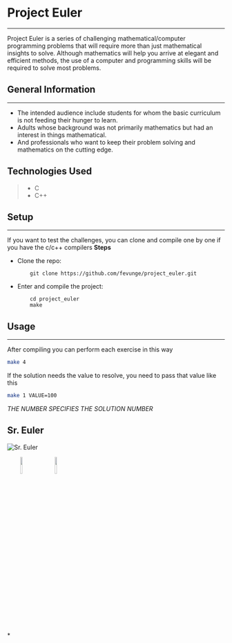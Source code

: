 # Project Euler
---
Project Euler is a series of challenging mathematical/computer programming problems that will require more than just mathematical insights to solve. Although mathematics will help you arrive at elegant and efficient methods, the use of a computer and programming skills will be required to solve most problems.

## General Information
---
 - The intended audience include students for whom the basic curriculum is not feeding their hunger to learn.
 - Adults whose background was not primarily mathematics but had an interest in things mathematical.
 - And professionals who want to keep their problem solving and mathematics on the cutting edge.


## Technologies Used
> - C
> - C++
> 

## Setup
---
If you want to test the challenges, you can clone and compile one by one if you have the c/c++ compilers
**Steps**

- Clone the repo:

    ```
        git clone https://github.com/fevunge/project_euler.git
    ```
- Enter and compile the project:
  
    ```
        cd project_euler
        make
    ```
  
## Usage
---
After compiling you can perform each exercise in this way

```bash
make 4
```
If the solution needs the value to resolve, you need to pass that value like this

```bash
make 1 VALUE=100
```

*THE NUMBER SPECIFIES THE SOLUTION NUMBER*

## Sr. Euler
![Sr. Euler](https://projecteuler.net/images/clipart/euler_portrait.png)

<p><span style="margin-right: 30px;"></span><a href="fevunge"><img target="_blank" src="https://cdn.jsdelivr.net/gh/devicons/devicon/icons/linkedin/linkedin-original.svg" style="width: 10%;"></a><span style="margin-right: 30px;"></span><a href="github.com/fevunge"><img target="_blank" src="https://cdn.jsdelivr.net/gh/devicons/devicon/icons/github/github-original.svg" style="width: 10%;"></a></p>*